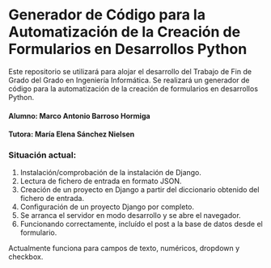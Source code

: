 # Generador de Código para la Automatización de la Creación de Formularios en Desarrollos Python
Este repositorio se utilizará para alojar el desarrollo del Trabajo de Fin de Grado del Grado en Ingeniería Informática.
Se realizará un generador de código para la automatización de la creación de formularios en desarrollos Python.
#### Alumno: **Marco Antonio Barroso Hormiga**
#### Tutora: **María Elena Sánchez Nielsen**


### Situación actual:
1. Instalación/comprobación de la instalación de Django.
2. Lectura de fichero de entrada en formato JSON.
2. Creación de un proyecto en Django a partir del diccionario obtenido del fichero de entrada. 
3. Configuración de un proyecto Django por completo.
4. Se arranca el servidor en modo desarrollo y se abre el navegador.
5. Funcionando correctamente, incluído el post a la base de datos desde el formulario.

Actualmente funciona para campos de texto, numéricos, dropdown y checkbox.